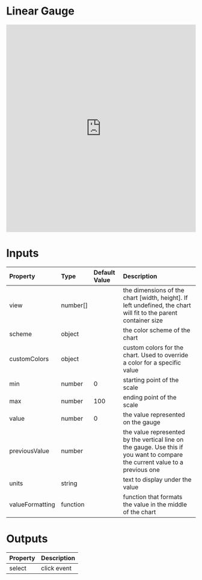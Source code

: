 # Linear Gauge

<iframe width="100%" height="550" frameborder="0" src="https://embed.plnkr.co/yIm5sYQEXdJ8ThIxg0gM?show=preview">
</iframe>

# Inputs

| Property        | Type     | Default Value | Description                                                                                                                  |
|:----------------|:---------|:--------------|:-----------------------------------------------------------------------------------------------------------------------------|
| view            | number[] |               | the dimensions of the chart [width, height]. If left undefined, the chart will fit to the parent container size              |
| scheme          | object   |               | the color scheme of the chart                                                                                                |
| customColors    | object   |               | custom colors for the chart. Used to override a color for a specific value                                                   |
| min             | number   | 0             | starting point of the scale                                                                                                  |
| max             | number   | 100           | ending point of the scale                                                                                                    |
| value           | number   | 0             | the value represented on the gauge                                                                                           |
| previousValue   | number   |               | the value represented by the vertical line on the gauge. Use this if you want to compare the current value to a previous one |
| units           | string   |               | text to display under the value                                                                                              |
| valueFormatting | function |               | function that formats the value in the middle of the chart                                                                   |

# Outputs

| Property | Description |
|:---------|:------------|
| select   | click event |
